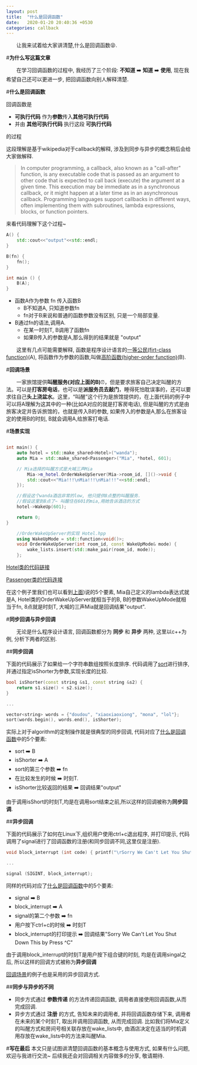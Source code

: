 ```yaml
---
layout: post
title:  "什么是回调函数"
date:   2020-01-20 20:40:36 +0530
categories: callback
---
```

&#8195;&#8195;让我来试着给大家讲清楚,什么是回调函数:stuck_out_tongue_closed_eyes:.


#**为什么写这篇文章**

&#8195;&#8195;在学习回调函数的过程中, 我经历了三个阶段: **不知道** :arrow_right: **知道** :arrow_right: **使用**, 现在我希望自己还可以更进一步, 把回调函数向别人解释清楚. 

#**什么是回调函数**

回调函数是
+ **可执行代码** 作为**参数**传入**其他可执行代码**
+ 并由 **其他可执行代码** 执行这段 **可执行代码**


的过程

这段理解是基于wikipedia对于callback的解释, 涉及到同步与异步的概念稍后会给大家做解释.
> In computer programming, a callback, also known as a "call-after" function, is any executable code that is passed as an argument to other code that is expected to call back (execute) the argument at a given time. This execution may be immediate as in a synchronous callback, or it might happen at a later time as in an asynchronous callback. Programming languages support callbacks in different ways, often implementing them with subroutines, lambda expressions, blocks, or function pointers.

来看代码理解下这个过程~
```c++
A() {
    std::cout<<"output"<<std::endl;
}

B(fn) {
    fn();
}

int main () {
    B(A);
}
```
+ 函数A作为参数 fn 传入函数B
    + B不知道A, 只知道参数fn
    + fn对于B来说和普通的函数参数没有区别, 只是一个局部变量.
+ B通过fn的语法,调用A.
    + 在某一时刻T, B调用了函数fn
    + 如果B传入的参数是A,那么得到的结果就是 "output"


&#8195;&#8195;这里有几点可能需要解释,  函数是程序设计语言的[一等公民(firt-class function)](https://en.wikipedia.org/wiki/First-class_function)(A), 将函数作为参数的函数,叫做[高阶函数(higher-order function)](https://en.wikipedia.org/wiki/Higher-order_function)(B).

#**回调场景**

&#8195;&#8195;一家旅馆提供**叫醒服务(对应上面的B)**:alarm_clock:，但是要求旅客自己决定叫醒的方法。可以是**打客房电话**，也可以是**派服务员去敲门**，睡得死怕耽误事的，还可以要求往自己**头上浇盆水**。这里，“叫醒”这个行为是旅馆提供的，在上面代码的例子中可以将A理解为这其中的一种(比如A对应的就是打客房电话), 但是叫醒的方式是由旅客决定并告诉旅馆的，也就是传入B的参数, 如果传入的参数是A,那么在旅客设定的使用B的时刻, B就会调用A,给旅客打电话.

#**场景实现**

```c++

int main() {
    auto hotel = std::make_shared<Hotel>("wanda");
    auto Mia = std::make_shared<Passenger>("Mia", *hotel, 601);

    // Mia选择的叫醒方式是大喊三声Mia
        Mia->m_hotel.OrderWakeUpServer(Mia->room_id, []()->void {
        std::cout<<"Mia!!!\nMia!!!\nMia!!!"<<std::endl;
    });

    //假设这个wanda酒店非常的low, 他只提供8点整的叫醒服务.
    //假设这里到8点了~ 叫醒住在601的mia,用她告诉酒店的方式
    hotel->WakeUp(601);

    return 0;
}

```
```c++
    //OrderWakeUpServer的实现 Hotel.hpp
    using WakeUpMode = std::function<void()>;
    void OrderWakeUpServer(int room_id, const WakeUpMode& mode) {
        wake_lists.insert(std::make_pair(room_id, mode));
    };
```
[Hotel类的代码链接]()

[Passenger类的代码连接]()

在这个例子里我们也可以看到[上面](#什么是回调函数))说的5个要素, Mia自己定义的lambda表达式就是A, Hotel类的OrderWakeUpServer就相当于的B, B的参数WakeUpMode就相当于fn, 8点就是时刻T, 大喊的三声Mia就是回调结果"output".

#**同步回调与异步回调**

&#8195;&#8195;无论是什么程序设计语言, 回调函数都分为 **同步** 和 **异步** 两种, 这里以c++为例, 分析下两者的区别.

##**同步回调**

下面的代码展示了如果给一个字符串数组按照长度排序. 代码调用了[sort](https://en.cppreference.com/w/cpp/algorithm/sort)进行排序, 并通过指定isShorter为参数,实现长度的比较.
```c++
bool isShorter(const string &s1, const string &s2) {
    return s1.size() < s2.size();
}

...

vector<string> words = {"doudou", "xiaoxiaoxiong", "mona", "lol"};
sort(words.begin(), words.end(), isShorter);

```
实际上对于algorithm的定制操作就是很典型的同步回调, 代码对应了[什么是回调函数](#什么是回调函数)中的5个要素:
+ sort :arrow_right: B 
+ isShorter :arrow_right: A
+ sort的第三个参数 :arrow_right: fn
+ 在比较发生的时候 :arrow_right: 时刻T.
+ isShorter比较返回的结果 :arrow_right: 回调结果"output" 

由于调用isShort的时刻T,均是在调用sort结束之前,所以这样的回调被称为**同步回调**.

##**异步回调**

下面的代码展示了如何在Linux下,组织用户使用ctrl+c退出程序, 并打印提示, 代码调用了signal进行了回调函数的注册(和同步回调不同,这里仅是注册).

```c++
void block_interrupt (int code) { printf("\rSorry We Can't Let You Shut Down This by Press ^C\n"); }

...

signal (SIGINT, block_interrupt);
```

同样的代码对应了[什么是回调函数](#什么是回调函数)中的5个要素:
+ signal :arrow_right: B 
+ block_interrupt :arrow_right: A
+ signal的第二个参数 :arrow_right: fn
+ 用户按下ctrl+c的时候 :arrow_right: 时刻T
+ block_interrupt的打印提示 :arrow_right: 回调结果"Sorry We Can't Let You Shut Down This by Press ^C" 

由于调用block_interrupt的时刻T是用户按下组合键的时刻, 均是在调用singal之后, 所以这样的回调方式被称为**异步回调**

[回调场景](#回调场景)的例子也是采用的异步回调方式.

##**同步与异步的不同**
+ 同步方式通过 **参数传递** 的方法传递回调函数, 调用者直接使用回调函数,从而完成回调.
+ 异步方式通过 **注册** 的方式, 告知未来的调用者, 并将回调函数存储下来, 调用者在未来的某个时刻T, 取出并调用回调函数, 从而完成回调. 比如我们将Mia定义的叫醒方式和房间号相关联存放在wake_lists中, 由酒店决定在适当的时机调用存放在wake_lists中的方法来叫醒Mia.


#**写在最后**
本文只是试图讲清楚回调函数的基本概念与使用方式, 如果有什么问题, 欢迎与我进行交流~  后续我还会对回调相关内容做多的分享, 敬请期待.